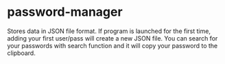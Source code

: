 # password-manager
Stores data in JSON file format. If program is launched for the first time, adding your first user/pass will create a new JSON file. 
You can search for your passwords with search function and it will copy your password to the clipboard.
